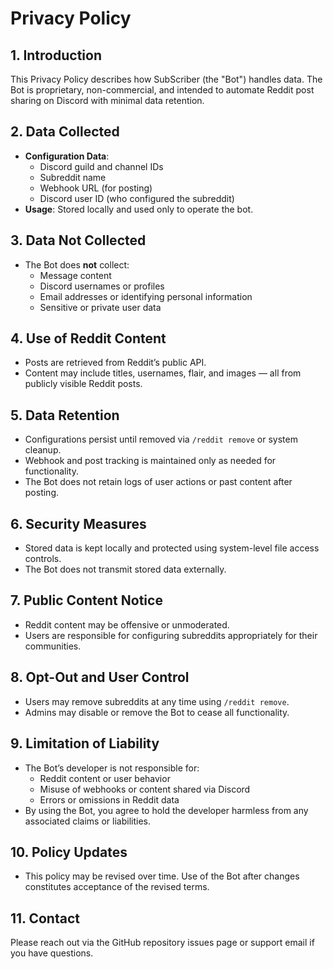 # Privacy Policy

## **1. Introduction**
This Privacy Policy describes how SubScriber (the "Bot") handles data. The Bot is proprietary, non-commercial, and intended to automate Reddit post sharing on Discord with minimal data retention.

## **2. Data Collected**
- **Configuration Data**:
  - Discord guild and channel IDs
  - Subreddit name
  - Webhook URL (for posting)
  - Discord user ID (who configured the subreddit)
- **Usage**: Stored locally and used only to operate the bot.

## **3. Data Not Collected**
- The Bot does **not** collect:
  - Message content
  - Discord usernames or profiles
  - Email addresses or identifying personal information
  - Sensitive or private user data

## **4. Use of Reddit Content**
- Posts are retrieved from Reddit’s public API.
- Content may include titles, usernames, flair, and images — all from publicly visible Reddit posts.

## **5. Data Retention**
- Configurations persist until removed via `/reddit remove` or system cleanup.
- Webhook and post tracking is maintained only as needed for functionality.
- The Bot does not retain logs of user actions or past content after posting.

## **6. Security Measures**
- Stored data is kept locally and protected using system-level file access controls.
- The Bot does not transmit stored data externally.

## **7. Public Content Notice**
- Reddit content may be offensive or unmoderated.
- Users are responsible for configuring subreddits appropriately for their communities.

## **8. Opt-Out and User Control**
- Users may remove subreddits at any time using `/reddit remove`.
- Admins may disable or remove the Bot to cease all functionality.

## **9. Limitation of Liability**
- The Bot’s developer is not responsible for:
  - Reddit content or user behavior
  - Misuse of webhooks or content shared via Discord
  - Errors or omissions in Reddit data
- By using the Bot, you agree to hold the developer harmless from any associated claims or liabilities.

## **10. Policy Updates**
- This policy may be revised over time. Use of the Bot after changes constitutes acceptance of the revised terms.

## **11. Contact**
Please reach out via the GitHub repository issues page or support email if you have questions.
